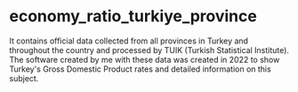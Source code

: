 # economy_ratio_turkiye_province
It contains official data collected from all provinces in Turkey and throughout the country and processed by TUIK (Turkish Statistical Institute). The software created by me with these data was created in 2022 to show Turkey's Gross Domestic Product rates and detailed information on this subject.
